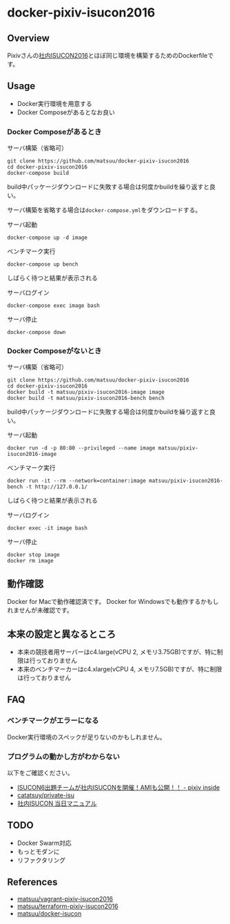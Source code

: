 # docker-pixiv-isucon2016

## Overview

Pixivさんの[社内ISUCON2016](https://github.com/catatsuy/private-isu)とほぼ同じ環境を構築するためのDockerfileです。

## Usage

* Docker実行環境を用意する
* Docker Composeがあるとなお良い

### Docker Composeがあるとき

サーバ構築（省略可）

```
git clone https://github.com/matsuu/docker-pixiv-isucon2016
cd docker-pixiv-isucon2016
docker-compose build
```

build中パッケージダウンロードに失敗する場合は何度かbuildを繰り返すと良い。

サーバ構築を省略する場合は`docker-compose.yml`をダウンロードする。

サーバ起動

```
docker-compose up -d image
```

ベンチマーク実行

```
docker-compose up bench
```

しばらく待つと結果が表示される

サーバログイン

```
docker-compose exec image bash
```

サーバ停止

```
docker-compose down
```

### Docker Composeがないとき

サーバ構築（省略可）

```
git clone https://github.com/matsuu/docker-pixiv-isucon2016
cd docker-pixiv-isucon2016
docker build -t matsuu/pixiv-isucon2016-image image
docker build -t matsuu/pixiv-isucon2016-bench bench
```

build中パッケージダウンロードに失敗する場合は何度かbuildを繰り返すと良い。

サーバ起動

```
docker run -d -p 80:80 --privileged --name image matsuu/pixiv-isucon2016-image
```

ベンチマーク実行

```
docker run -it --rm --network=container:image matsuu/pixiv-isucon2016-bench -t http://127.0.0.1/
```

しばらく待つと結果が表示される

サーバログイン

```
docker exec -it image bash
```

サーバ停止

```
docker stop image
docker rm image
```

## 動作確認

Docker for Macで動作確認済です。
Docker for Windowsでも動作するかもしれませんが未確認です。

## 本来の設定と異なるところ

* 本来の競技者用サーバーはc4.large(vCPU 2, メモリ3.75GB)ですが、特に制限は行っておりません
* 本来のベンチマーカーはc4.xlarge(vCPU 4, メモリ7.5GB)ですが、特に制限は行っておりません

## FAQ

### ベンチマークがエラーになる

Docker実行環境のスペックが足りないのかもしれません。

### プログラムの動かし方がわからない

以下をご確認ください。

* [ISUCON6出題チームが社内ISUCONを開催！AMIも公開！！ - pixiv inside](http://inside.pixiv.net/entry/2016/05/18/115206)
* [catatsuy/private-isu](https://github.com/catatsuy/private-isu)
* [社内ISUCON 当日マニュアル](https://github.com/catatsuy/private-isu/blob/master/manual.md)

## TODO

* Docker Swarm対応
* もっとモダンに
* リファクタリング

## References

* [matsuu/vagrant-pixiv-isucon2016](https://github.com/matsuu/vagrant-pixiv-isucon2016)
* [matsuu/terraform-pixiv-isucon2016](https://github.com/matsuu/terraform-pixiv-isucon2016)
* [matsuu/docker-isucon](https://github.com/matsuu/docker-isucon)

